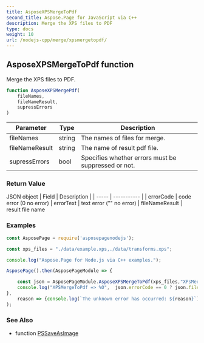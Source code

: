 ```yaml
---
title: AsposeXPSMergeToPdf
second_title: Aspose.Page for JavaScript via C++
description: Merge the XPS files to PDF
type: docs
weight: 10
url: /nodejs-cpp/merge/xpsmergetopdf/
---
```

## AsposeXPSMergeToPdf function

Merge the XPS files to PDF.

```js
function AsposeXPSMergePdf(
    fileNames, 
    fileNameResult, 
    supressErrors
)
```

| Parameter | Type | Description |
| --------- | ---- | ----------- |
| fileNames | string | The names of files for merge. |
| fileNameResult | string | The name of result pdf file. |
| supressErrors | bool | Specifies whether errors must be suppressed or not. |

### Return Value

JSON object 
| Field | Description |
| ----- | ----------- |
| errorCode | code error (0 no error)
| errorText | text error ("" no error)
| fileNameResult | result file name

### Examples

```js
const AsposePage = require('asposepagenodejs');

const xps_files = "./data/example.xps,./data/transforms.xps";

console.log("Aspose.Page for Node.js via C++ examples.");

AsposePage().then(AsposePageModule => {

    const json = AsposePageModule.AsposeXPSMergeToPdf(xps_files,"XPsMergedToPdfResult.pdf");
    console.log("XPSMergeToPdf => %O",  json.errorCode == 0 ? json.fileNameResult : json.errorText);
},
    reason => {console.log(`The unknown error has occurred: ${reason}`);}
);
```

### See Also

* function [PSSaveAsImage](../pssaveasimage/)
